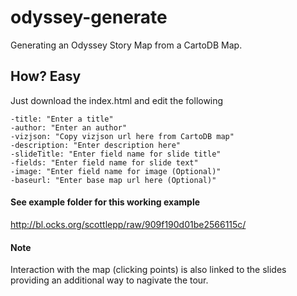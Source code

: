 # odyssey-generate
Generating an Odyssey Story Map from a CartoDB Map.

## How?  Easy
Just download the index.html and edit the following

``` 
-title: "Enter a title"
-author: "Enter an author"
-vizjson: "Copy vizjson url here from CartoDB map"
-description: "Enter description here"
-slideTitle: "Enter field name for slide title"
-fields: "Enter field name for slide text"
-image: "Enter field name for image (Optional)"
-baseurl: "Enter base map url here (Optional)"
``` 

#### See example folder for this working example
http://bl.ocks.org/scottlepp/raw/909f190d01be2566115c/

#### Note
Interaction with the map (clicking points) is also linked to the slides providing an additional way to nagivate the tour.
